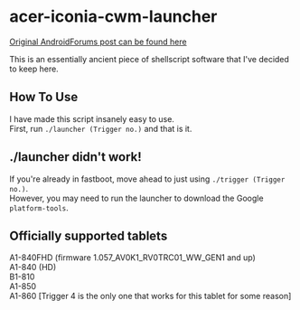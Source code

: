 # acer-iconia-cwm-launcher

[Original AndroidForums post can be found here](https://androidforums.com/threads/how-to-root-a1-860.1014590)

This is an essentially ancient piece of shellscript software that I've decided to keep here.  

## How To Use
I have made this script insanely easy to use.  
First, run `./launcher (Trigger no.)` and that is it.

## ./launcher didn't work!
If you're already in fastboot, move ahead to just using `./trigger (Trigger no.)`.  
However, you may need to run the launcher to download the Google `platform-tools`.

## Officially supported tablets
A1-840FHD (firmware 1.057_AV0K1_RV0TRC01_WW_GEN1 and up)  
A1-840 (HD)  
B1-810  
A1-850  
A1-860  [Trigger 4 is the only one that works for this tablet for some reason]